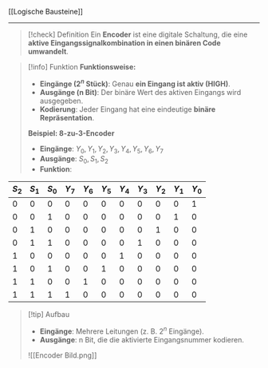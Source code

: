 [[Logische Bausteine]]

---

> [!check] Definition
> Ein **Encoder** ist eine digitale Schaltung, die eine **aktive Eingangssignalkombination in einen binären Code umwandelt**.

> [!info] Funktion
> **Funktionsweise:**
> - **Eingänge ($2^n$ Stück)**: Genau **ein Eingang ist aktiv (HIGH)**.
> - **Ausgänge (n Bit)**: Der binäre Wert des aktiven Eingangs wird ausgegeben.
> - **Kodierung**: Jeder Eingang hat eine eindeutige **binäre Repräsentation**.
>
> **Beispiel: 8-zu-3-Encoder**
> - **Eingänge**: $Y_{0}, Y_{1}, Y_{2}, Y_{3}, Y_{4}, Y_{5}, Y_{6}, Y_{7}$
> - **Ausgänge**: $S_{0}, S_{1}, S_{2}$
> - **Funktion**:
>
| $S_{2}$ | $S_{1}$ | $S_{0}$    | $Y_{7}$ | $Y_{6}$ | $Y_{5}$ | $Y_{4}$ | $Y_{3}$ | $Y_{2}$ | $Y_{1}$ | $Y_{0}$ |
| ------- | ------- | --- | ------- | ------- | ------- | ------- | ------- | ------- | ------- | ------- |
| 0       | 0       | 0   | 0       | 0       | 0       | 0       | 0       | 0       | 0       | 1       |
| 0       | 0       | 1   | 0       | 0       | 0       | 0       | 0       | 0       | 1       | 0       |
| 0       | 1       | 0   | 0       | 0       | 0       | 0       | 0       | 1       | 0       | 0       |
| 0       | 1       | 1   | 0       | 0       | 0       | 0       | 1       | 0       | 0       | 0       |
| 1       | 0       | 0   | 0       | 0       | 0       | 1       | 0       | 0       | 0       | 0       |
| 1       | 0       | 1   | 0       | 0       | 1       | 0       | 0       | 0       | 0       | 0       |
| 1       | 1       | 0   | 0       | 1       | 0       | 0       | 0       | 0       | 0       | 0       |
| 1       | 1       | 1   | 1       | 0       | 0       | 0       | 0       | 0       | 0       | 0       |

> [!tip] Aufbau
> - **Eingänge**: Mehrere Leitungen (z. B. $2^n$ Eingänge).
> - **Ausgänge**: n Bit, die die aktivierte Eingangsnummer kodieren.
>
> ![[Encoder Bild.png]]
